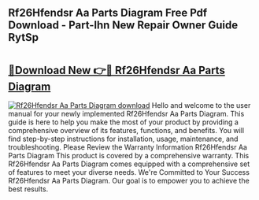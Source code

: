 ## Rf26Hfendsr Aa Parts Diagram Free Pdf Download - Part-lhn New Repair Owner Guide RytSp

# <h2><a href="http://dflcft.blite.top/?on=Rf26Hfendsr+Aa+Parts+Diagram">🔗Download New 👉🔴 Rf26Hfendsr Aa Parts Diagram</a></h2>

[![Rf26Hfendsr Aa Parts Diagram download](https://i.imgur.com/lujVjoI.png)](http://dflcft.blite.top/?on=Rf26Hfendsr+Aa+Parts+Diagram)
Hello and welcome to the user manual for your newly implemented Rf26Hfendsr Aa Parts Diagram. This guide is here to help you make the most of your product by providing a comprehensive overview of its features, functions, and benefits. You will find step-by-step instructions for installation, usage, maintenance, and troubleshooting. Please Review the Warranty Information Rf26Hfendsr Aa Parts Diagram This product is covered by a comprehensive warranty. This Rf26Hfendsr Aa Parts Diagram comes equipped with a comprehensive set of features to meet your diverse needs. We're Committed to Your Success Rf26Hfendsr Aa Parts Diagram. Our goal is to empower you to achieve the best results.
